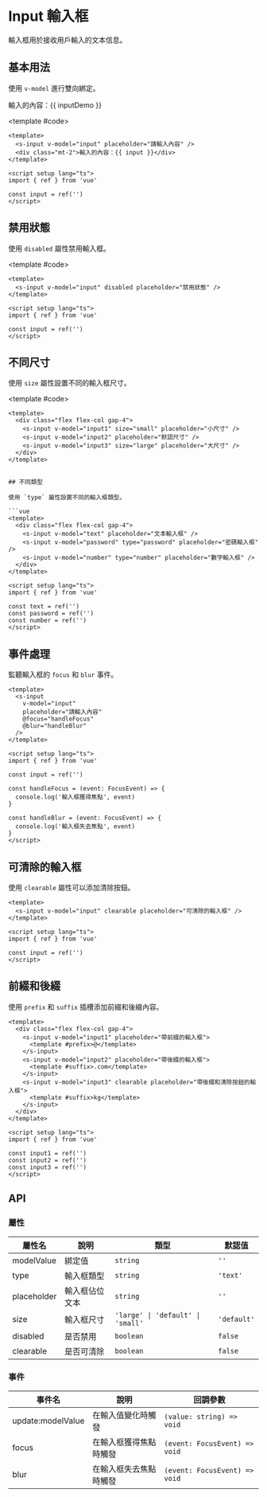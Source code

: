 # Input 輸入框

輸入框用於接收用戶輸入的文本信息。

## 基本用法

使用 `v-model` 進行雙向綁定。

<Demo>
  <div>
    <s-input v-model="inputDemo" placeholder="請輸入內容" />
    <div class="mt-2">輸入的內容：{{ inputDemo }}</div>
  </div>
  
  <template #code>

```vue
<template>
  <s-input v-model="input" placeholder="請輸入內容" />
  <div class="mt-2">輸入的內容：{{ input }}</div>
</template>

<script setup lang="ts">
import { ref } from 'vue'

const input = ref('')
</script>
```

  </template>
</Demo>

<script setup>
import { ref } from 'vue'

const inputDemo = ref('')
const disabledInput = ref('')
</script>

## 禁用狀態

使用 `disabled` 屬性禁用輸入框。

<Demo>
  <s-input v-model="disabledInput" disabled placeholder="禁用狀態" />
  
  <template #code>

```vue
<template>
  <s-input v-model="input" disabled placeholder="禁用狀態" />
</template>

<script setup lang="ts">
import { ref } from 'vue'

const input = ref('')
</script>
```

  </template>
</Demo>

## 不同尺寸

使用 `size` 屬性設置不同的輸入框尺寸。

<Demo>
  <div class="flex flex-col gap-4">
    <s-input v-model="smallInput" size="small" placeholder="小尺寸" />
    <s-input v-model="defaultInput" placeholder="默認尺寸" />
    <s-input v-model="largeInput" size="large" placeholder="大尺寸" />
  </div>
  
  <template #code>

```vue
<template>
  <div class="flex flex-col gap-4">
    <s-input v-model="input1" size="small" placeholder="小尺寸" />
    <s-input v-model="input2" placeholder="默認尺寸" />
    <s-input v-model="input3" size="large" placeholder="大尺寸" />
  </div>
</template>
```

  </template>
</Demo>

<script setup>
import { ref } from 'vue'

const smallInput = ref('')
const defaultInput = ref('')
const largeInput = ref('')
</script>
```

## 不同類型

使用 `type` 屬性設置不同的輸入框類型。

```vue
<template>
  <div class="flex flex-col gap-4">
    <s-input v-model="text" placeholder="文本輸入框" />
    <s-input v-model="password" type="password" placeholder="密碼輸入框" />
    <s-input v-model="number" type="number" placeholder="數字輸入框" />
  </div>
</template>

<script setup lang="ts">
import { ref } from 'vue'

const text = ref('')
const password = ref('')
const number = ref('')
</script>
```

## 事件處理

監聽輸入框的 `focus` 和 `blur` 事件。

```vue
<template>
  <s-input 
    v-model="input" 
    placeholder="請輸入內容" 
    @focus="handleFocus" 
    @blur="handleBlur" 
  />
</template>

<script setup lang="ts">
import { ref } from 'vue'

const input = ref('')

const handleFocus = (event: FocusEvent) => {
  console.log('輸入框獲得焦點', event)
}

const handleBlur = (event: FocusEvent) => {
  console.log('輸入框失去焦點', event)
}
</script>
```

## 可清除的輸入框

使用 `clearable` 屬性可以添加清除按鈕。

```vue
<template>
  <s-input v-model="input" clearable placeholder="可清除的輸入框" />
</template>

<script setup lang="ts">
import { ref } from 'vue'

const input = ref('')
</script>
```

## 前綴和後綴

使用 `prefix` 和 `suffix` 插槽添加前綴和後綴內容。

```vue
<template>
  <div class="flex flex-col gap-4">
    <s-input v-model="input1" placeholder="帶前綴的輸入框">
      <template #prefix>@</template>
    </s-input>
    <s-input v-model="input2" placeholder="帶後綴的輸入框">
      <template #suffix>.com</template>
    </s-input>
    <s-input v-model="input3" clearable placeholder="帶後綴和清除按鈕的輸入框">
      <template #suffix>kg</template>
    </s-input>
  </div>
</template>

<script setup lang="ts">
import { ref } from 'vue'

const input1 = ref('')
const input2 = ref('')
const input3 = ref('')
</script>
```

## API

### 屬性

| 屬性名 | 說明 | 類型 | 默認值 |
| --- | --- | --- | --- |
| modelValue | 綁定值 | `string` | `''` |
| type | 輸入框類型 | `string` | `'text'` |
| placeholder | 輸入框佔位文本 | `string` | `''` |
| size | 輸入框尺寸 | `'large' \| 'default' \| 'small'` | `'default'` |
| disabled | 是否禁用 | `boolean` | `false` |
| clearable | 是否可清除 | `boolean` | `false` |

### 事件

| 事件名 | 說明 | 回調參數 |
| --- | --- | --- |
| update:modelValue | 在輸入值變化時觸發 | `(value: string) => void` |
| focus | 在輸入框獲得焦點時觸發 | `(event: FocusEvent) => void` |
| blur | 在輸入框失去焦點時觸發 | `(event: FocusEvent) => void` |